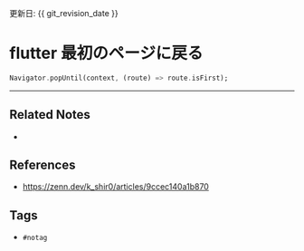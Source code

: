 更新日: {{ git_revision_date }}

# flutter 最初のページに戻る
```dart
Navigator.popUntil(context, (route) => route.isFirst);
```

---
## Related Notes
- 

## References
- https://zenn.dev/k_shir0/articles/9ccec140a1b870

## Tags
- `#notag`